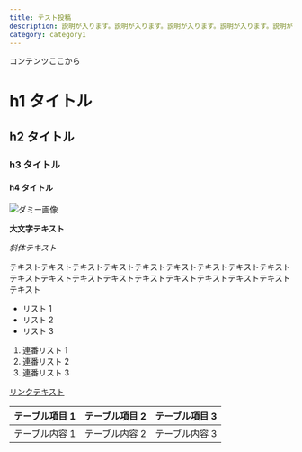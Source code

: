 ```yaml
---
title: テスト投稿
description: 説明が入ります。説明が入ります。説明が入ります。説明が入ります。説明が入ります。
category: category1
---
```


コンテンツここから

# h1 タイトル

## h2 タイトル

### h3 タイトル

#### h4 タイトル

![ダミー画像](/img/dummy.png)

**大文字テキスト**

_斜体テキスト_

テキストテキストテキストテキストテキストテキストテキストテキストテキストテキストテキストテキストテキストテキストテキストテキストテキストテキストテキスト

- リスト 1
- リスト 2
- リスト 3

1. 連番リスト 1
2. 連番リスト 2
3. 連番リスト 3

[リンクテキスト](https://hogehogehoge.com/)

| テーブル項目 1 | テーブル項目 2 | テーブル項目 3 |
| - | - | - |
| テーブル内容 1 | テーブル内容 2 | テーブル内容 3 |